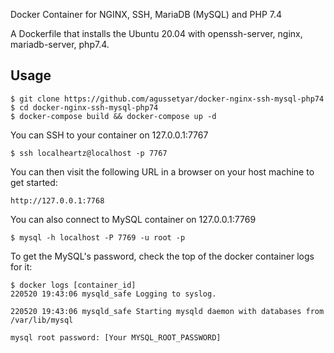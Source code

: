 Docker Container for NGINX, SSH, MariaDB (MySQL) and PHP 7.4

A Dockerfile that installs the Ubuntu 20.04 with openssh-server, nginx, mariadb-server, php7.4.

## Usage
```
$ git clone https://github.com/agussetyar/docker-nginx-ssh-mysql-php74
$ cd docker-nginx-ssh-mysql-php74
$ docker-compose build && docker-compose up -d
```

You can SSH to your container on 127.0.0.1:7767
```
$ ssh localheartz@localhost -p 7767
```

You can then visit the following URL in a browser on your host machine to get started:
```
http://127.0.0.1:7768
```

You can also connect to MySQL container on 127.0.0.1:7769
```
$ mysql -h localhost -P 7769 -u root -p
```

To get the MySQL's password, check the top of the docker container logs for it:
```
$ docker logs [container_id]
220520 19:43:06 mysqld_safe Logging to syslog.

220520 19:43:06 mysqld_safe Starting mysqld daemon with databases from /var/lib/mysql

mysql root password: [Your MYSQL_ROOT_PASSWORD]
```